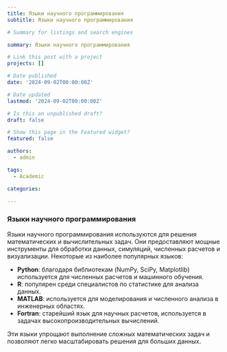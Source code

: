 ```yaml
---
title: Языки научного программирования
subtitle: Языки научного программирования

# Summary for listings and search engines

summary: Языки научного программирования

# Link this post with a project
projects: []

# Date published
date: '2024-09-02T00:00:00Z'

# Date updated
lastmod: '2024-09-02T00:00:00Z'

# Is this an unpublished draft?
draft: false

# Show this page in the Featured widget?
featured: false

authors:
  - admin

tags:
  - Academic

categories:
  
---
```


### Языки научного программирования

Языки научного программирования используются для решения математических и вычислительных задач. Они предоставляют мощные инструменты для обработки данных, симуляций, численных расчетов и визуализации. Некоторые из наиболее популярных языков:

- **Python**: благодаря библиотекам (NumPy, SciPy, Matplotlib) используется для численных расчетов и машинного обучения.
- **R**: популярен среди специалистов по статистике для анализа данных.
- **MATLAB**: используется для моделирования и численного анализа в инженерных областях.
- **Fortran**: старейший язык для научных расчетов, используется в задачах высокопроизводительных вычислений.

Эти языки упрощают выполнение сложных математических задач и позволяют легко масштабировать решения для больших данных.

